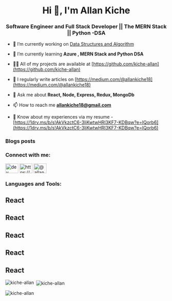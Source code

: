 <h1 align="center">Hi 👋, I'm Allan Kiche</h1>
<h3 align="center">Software Engineer and Full Stack Developer || The MERN Stack || Python -DSA</h3>


- 🔭 I’m currently working on [Data Structures and Algorithm ](https://github.com/kiche-allan/Data-Structures-In-Python)

- 🌱 I’m currently learning **Azure , MERN Stack and Python DSA**

- 👨‍💻 All of my projects are available at [https://github.com/kiche-allan](https://github.com/kiche-allan)

- 📝 I regularly write articles on [https://medium.com/@allankiche18](https://medium.com/@allankiche18)

- 💬 Ask me about **React, Node, Express, Redux, MongoDb**

- 📫 How to reach me **allankiche18@gmail.com**

- 📄 Know about my experiences via my resume -  [https://1drv.ms/b/s!AkVkzctC6-3IiKwtwHRl3KF7-KDBqw?e=IQorb6](https://1drv.ms/b/s!AkVkzctC6-3IiKwtwHRl3KF7-KDBqw?e=IQorb6)

### Blogs posts
<!-- BLOG-POST-LIST:START -->
<!-- BLOG-POST-LIST:END -->

<h3 align="left">Connect with me:</h3>
<p align="left">
<a href="https://dev.to/dev" target="blank"><img align="center" src="https://raw.githubusercontent.com/rahuldkjain/github-profile-readme-generator/master/src/images/icons/Social/devto.svg" alt="dev" height="30" width="40" /></a>
<a href="https://linkedin.com/in/https://www.linkedin.com/in/kiche-allan" target="blank"><img align="center" src="https://raw.githubusercontent.com/rahuldkjain/github-profile-readme-generator/master/src/images/icons/Social/linked-in-alt.svg" alt="https://www.linkedin.com/in/kiche-allan" height="30" width="40" /></a>
<a href="https://medium.com/@allankiche18" target="blank"><img align="center" src="https://raw.githubusercontent.com/rahuldkjain/github-profile-readme-generator/master/src/images/icons/Social/medium.svg" alt="@allankiche18" height="30" width="40" /></a>
</p>

<h3 align="left">Languages and Tools:</h3>
<h2>React</h2>                 <h2>React</h2>                     <h2>React</h2>                      <h2>React</h2>                             <h2>React</h2>

<p><img align="left" src="https://github-readme-stats.vercel.app/api/top-langs?username=kiche-allan&show_icons=true&locale=en&layout=compact" alt="kiche-allan" /></p>

<p>&nbsp;<img align="center" src="https://github-readme-stats.vercel.app/api?username=kiche-allan&show_icons=true&locale=en" alt="kiche-allan" /></p>

<p><img align="center" src="https://github-readme-streak-stats.herokuapp.com/?user=kiche-allan&" alt="kiche-allan" /></p>
